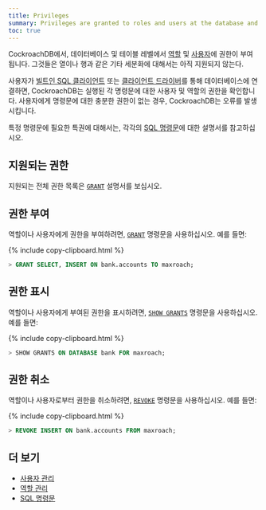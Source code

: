 ```yaml
---
title: Privileges
summary: Privileges are granted to roles and users at the database and table levels. They are not yet supported for other granularities such as columns or rows.
toc: true
---
```


CockroachDB에서, 데이터베이스 및 테이블 레벨에서 [역할](roles.html) 및 [사용자](create-and-manage-users.html)에 권한이 부여됩니다. 그것들은 열이나 행과 같은 기타 세분화에 대해서는 아직 지원되지 않는다.

사용자가 [빌트인 SQL 클라이언트](use-the-built-in-sql-client.html) 또는 [클라이언트 드라이버](install-client-drivers.html)를 통해 데이터베이스에 연결하면, CockroachDB는 실행된 각 명령문에 대한 사용자 및 역할의 권한을 확인합니다. 사용자에게 명령문에 대한 충분한 권한이 없는 경우, CockroachDB는 오류를 발생시킵니다.

특정 명령문에 필요한 특권에 대해서는, 각각의 [SQL 명령문](sql-statements.html)에 대한 설명서를 참고하십시오. 


## 지원되는 권한

지원되는 전체 권한 목록은 [`GRANT`](grant.html) 설명서를 보십시오.

## 권한 부여

역할이나 사용자에게 권한을 부여하려면, [`GRANT`](grant.html) 명령문을 사용하십시오. 예를 들면:

{% include copy-clipboard.html %}
~~~ sql
> GRANT SELECT, INSERT ON bank.accounts TO maxroach;
~~~

## 권한 표시

역할이나 사용자에게 부여된 권한을 표시하려면, [`SHOW GRANTS`](show-grants.html) 명령문을 사용하십시오. 예를 들면:

{% include copy-clipboard.html %}
~~~ sql
> SHOW GRANTS ON DATABASE bank FOR maxroach;
~~~

## 권한 취소

역할이나 사용자로부터 권한을 취소하려면, [`REVOKE`](revoke.html) 명령문을 사용하십시오. 예를 들면:

{% include copy-clipboard.html %}
~~~ sql
> REVOKE INSERT ON bank.accounts FROM maxroach;
~~~

## 더 보기

- [사용자 관리](create-and-manage-users.html)
- [역할 관리](roles.html)
- [SQL 명령문](sql-statements.html)
